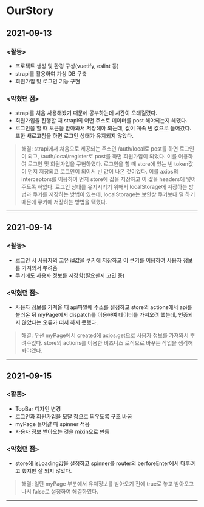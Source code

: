 # OurStory

## 2021-09-13

### <활동>

- 프로젝트 생성 및 환경 구성(vuetify, eslint 등)
- strapi를 활용하여 가상 DB 구축
- 회원가입 및 로그인 기능 구현

### <막혔던 점>

- strapi를 처음 사용해봤기 때문에 공부하는데 시간이 오래걸렸다.
- 회원가입을 진행할 때 strapi의 어떤 주소로 데이터를 post 해야되는지 헤맸다.
- 로그인을 할 때 토큰을 받아와서 저장해야 되는데, 값이 계속 빈 값으로 들어갔다. 또한 새로고침을 하면 로그인 상태가 유지되지 않았다.

> 해결: strapi에서 처음으로 제공되는 주소인 /auth/local로 post를 하면 로그인이 되고, /auth/local/register로 post를 하면 회원가입이 되었다. 이를 이용하여 로그인 및 회원가입을 구현하였다. 로그인을 할 때 store에 있는 빈 token값이 먼저 저장되고 로그인이 되어서 빈 값이 나온 것이었다. 이를 axios의 interceptors를 이용하여 먼저 store에 값을 저장하고 이 값을 headers에 넣어주도록 하였다. 로그인 상태를 유지시키기 위해서 localStorage에 저장하는 방법과 쿠키를 저장하는 방법이 있는데, localStorage는 보안상 쿠키보다 덜 하기 때문에 쿠키에 저장하는 방법을 택했다.
---

## 2021-09-14

### <활동>

- 로그인 시 사용자의 고유 id값을 쿠키에 저장하고 이 쿠키를 이용하여 사용자 정보를 가져와서 뿌려줌
- 쿠키에도 사용자 정보를 저장함(필요한지 고민 중)

### <막혔던 점>

- 사용자 정보를 가져올 때 api파일에 주소를 설정하고 store의 actions에서 api를 불러온 뒤 myPage에서 dispatch를 이용하여 데이터를 가져오려 했는데, 인증되지 않았다는 오류가 떠서 하지 못했다. 

> 해결: 우선 myPage에서 created에 axios.get으로 사용자 정보를 가져와서 뿌려주었다. store의 actions를 이용한 비즈니스 로직으로 바꾸는 작업을 생각해봐야겠다.

---

## 2021-09-15

### <활동>

- TopBar 디자인 변경
- 로그인과 회원가입을 모달 창으로 띄우도록 구조 바꿈
- myPage 들어갈 때 spinner 적용
- 사용자 정보 받아오는 것을 mixin으로 만듦

### <막혔던 점>

- store에 isLoading값을 설정하고 spinner를 router의 berforeEnter에서 다루려고 했지만 잘 되지 않았다.

> 해결: 일단 myPage 부분에서 유저정보를 받아오기 전에 true로 놓고 받아오고 나서 false로 설정하여 해결하였다.

---

